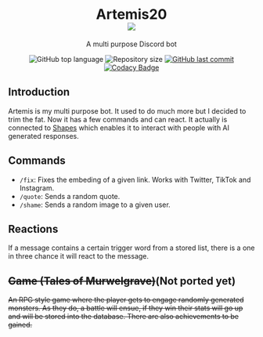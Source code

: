 <h1 align="center">
  Artemis20<br>
  <img src="https://cdn.discordapp.com/app-icons/698208086116007937/059fb0a99a712a052960d4bb5907576c.png" /><br>
</h1>

<p align="center">A multi purpose Discord bot</p>

<p align="center">
  <img alt="GitHub top language" src="https://img.shields.io/github/languages/top/JohnnyOak85/oak-server.svg">

  <img alt="Repository size" src="https://img.shields.io/github/repo-size/JohnnyOak85/oak-server.svg">

  <a href="https://github.com/JohnnyOak85/oak-server/commits/master">
    <img alt="GitHub last commit" src="https://img.shields.io/github/last-commit/JohnnyOak85/oak-server.svg">
  </a>

 <a href="https://www.codacy.com/gh/JohnnyOak85/artemis/dashboard?utm_source=github.com&amp;utm_medium=referral&amp;utm_content=JohnnyOak85/artemis&amp;utm_campaign=Badge_Grade">
    <img alt="Codacy Badge" src="https://app.codacy.com/project/badge/Grade/1f8f3376b5a648e48b446f547a3063ba" />
 </a>
</p>

## Introduction

Artemis is my multi purpose bot. It used to do much more but I decided to trim the fat. Now it has a few commands and can react. It actually is connected to [Shapes](https://shapes.inc/) which enables it to interact with people with AI generated responses.

## Commands

- `/fix`: Fixes the embeding of a given link. Works with Twitter, TikTok and Instagram.
- `/quote`: Sends a random quote.
- `/shame`: Sends a random image to a given user.

## Reactions

If a message contains a certain trigger word from a stored list, there is a one in three chance it will react to the message.

## ~~Game (Tales of Murwelgrave)~~(Not ported yet)

~~An RPG style game where the player gets to engage randomly generated monsters. As they do, a battle will ensue, if they win their stats will go up and will be stored into the database. There are also achievements to be gained.~~
